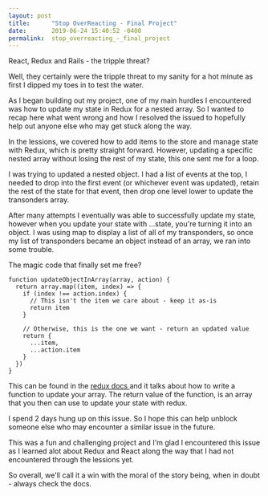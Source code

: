 ```yaml
---
layout: post
title:      "Stop OverReacting - Final Project"
date:       2019-06-24 15:40:52 -0400
permalink:  stop_overreacting_-_final_project
---
```



React, Redux and Rails - the tripple threat? 

Well, they certainly were the tripple threat to my sanity for a hot minute as first I dipped my toes in to test the water. 

As I began building out my project, one of my main hurdles I encountered was how to update my state in Redux for a nested array. So I wanted to recap here what went wrong and how I resolved the issued to hopefully help out anyone else who may get stuck along the way. 

In the lessions, we covered how to add items to the store and manage state with Redux, which is pretty straight forward. However, updating a specific nested array without losing the rest of my state, this one sent me for a loop. 

I was trying to updated a nested object. I had a list of events at the top, I needed to drop into the first event (or whichever event was updated), retain the rest of the state for that event, then drop one level lower to update the transonders array. 

After many attempts I eventually was able to successfully update my state, however when you update your state with ...state, you're turning it into an object. I was using map to display a list of all of my transponders, so once my list of transponders became an object instead of an array, we ran into some trouble. 

The magic code that finally set me free? 
```
function updateObjectInArray(array, action) {
  return array.map((item, index) => {
    if (index !== action.index) {
      // This isn't the item we care about - keep it as-is
      return item
    }

    // Otherwise, this is the one we want - return an updated value
    return {
      ...item,
      ...action.item
    }
  })
}

```

This can be found in the [redux docs ](https://redux.js.org/recipes/structuring-reducers/immutable-update-patterns) and it talks about how to write a function to update your array. The return value of the function, is an array that you then can use to update your state with redux. 

I spend 2 days hung up on this issue. So I hope this can help unblock someone else who may encounter a similar issue in the future. 

This was a fun and challenging project and I'm glad I encountered this issue as I learned alot about Redux and React along the way that I had not encountered through the lessions yet. 

So overall, we'll call it a win with the moral of the story being, when in doubt - always check the docs. 
